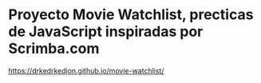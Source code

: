 # Proyecto Movie Watchlist, precticas de JavaScript inspiradas por Scrimba.com


https://drkedrkedjon.github.io/movie-watchlist/
